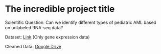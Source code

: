 # The incredible project title

Scientific Question: Can we identify different types of pediatric AML based on unlabeled RNA-seq data?

Dataset: [Link](https://target-data.nci.nih.gov/Public/AML/mRNA-seq/L3/expression/BCCA/) (Only gene expression data)

Cleaned Data: [Google Drive](https://drive.google.com/drive/folders/1jAht30tLDV-gHjQzq18bnwDLYmCiInNU?usp=sharing)
